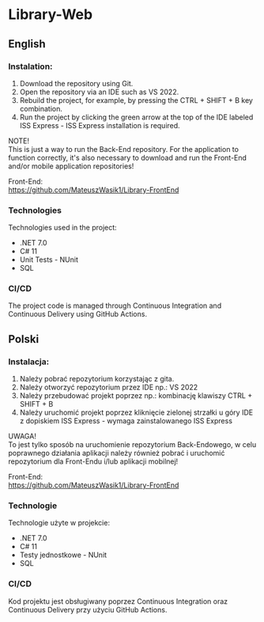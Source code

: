 # Library-Web
## English

### Instalation:

1. Download the repository using Git.
2. Open the repository via an IDE such as VS 2022.
3. Rebuild the project, for example, by pressing the CTRL + SHIFT + B key combination.
4. Run the project by clicking the green arrow at the top of the IDE labeled ISS Express - ISS Express installation is required.

NOTE!\
This is just a way to run the Back-End repository. For the application to function correctly, it's also necessary to download and run the Front-End and/or mobile application repositories!

Front-End:\
https://github.com/MateuszWasik1/Library-FrontEnd

### Technologies

Technologies used in the project:
* .NET 7.0
* C# 11
* Unit Tests - NUnit
* SQL

### CI/CD

The project code is managed through Continuous Integration and Continuous Delivery using GitHub Actions.

## Polski

### Instalacja:

1. Należy pobrać repozytorium korzystając z gita.
2. Należy otworzyć repozytorium przez IDE np.: VS 2022
3. Należy przebudować projekt poprzez np.: kombinację klawiszy CTRL + SHIFT + B
4. Należy uruchomić projekt poprzez kliknięcie zielonej strzałki u góry IDE z dopiskiem ISS Express - wymaga zainstalowanego ISS Express 

UWAGA!\
To jest tylko sposób na uruchomienie repozytorium Back-Endowego, w celu poprawnego działania aplikacji należy również pobrać i uruchomić repozytorium dla Front-Endu i/lub aplikacji mobilnej!

Front-End:\
https://github.com/MateuszWasik1/Library-FrontEnd

### Technologie

Technologie użyte w projekcie:
* .NET 7.0
* C# 11
* Testy jednostkowe - NUnit
* SQL

### CI/CD

Kod projektu jest obsługiwany poprzez Continuous Integration oraz Continuous Delivery przy użyciu GitHub Actions. 
